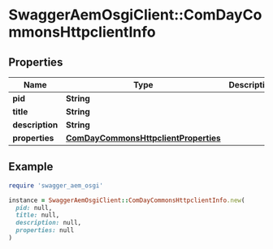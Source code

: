 # SwaggerAemOsgiClient::ComDayCommonsHttpclientInfo

## Properties

| Name | Type | Description | Notes |
| ---- | ---- | ----------- | ----- |
| **pid** | **String** |  | [optional] |
| **title** | **String** |  | [optional] |
| **description** | **String** |  | [optional] |
| **properties** | [**ComDayCommonsHttpclientProperties**](ComDayCommonsHttpclientProperties.md) |  | [optional] |

## Example

```ruby
require 'swagger_aem_osgi'

instance = SwaggerAemOsgiClient::ComDayCommonsHttpclientInfo.new(
  pid: null,
  title: null,
  description: null,
  properties: null
)
```


